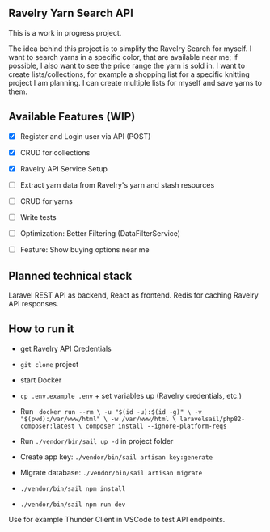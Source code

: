 ## Ravelry Yarn Search API
This is a work in progress project.

The idea behind this project is to simplify the Ravelry Search for myself. I want to search yarns in a specific color, that are available near me; if possible, I also want to see the price range the yarn is sold in. I want to create lists/collections, for example a shopping list for a specific knitting project I am planning. I can create multiple lists for myself and save yarns to them. 



## Available Features (WIP)
- [x]  Register and Login user via API (POST)
- [x]  CRUD for collections
- [x]  Ravelry API Service Setup
- [ ]  Extract yarn data from Ravelry's yarn and stash resources
- [ ]  CRUD for yarns
- [ ]  Write tests
- [ ]  Optimization: Better Filtering (DataFilterService)
- [ ]  Feature: Show buying options near me



## Planned technical stack
Laravel REST API as backend, React as frontend. Redis for caching Ravelry API responses.



## How to run it

- get Ravelry API Credentials
- ```git clone``` project
- start Docker
- ```cp .env.example .env``` + set variables up (Ravelry credentials, etc.)
- Run ```
    docker run --rm \
    -u "$(id -u):$(id -g)" \
    -v "$(pwd):/var/www/html" \
    -w /var/www/html \
    laravelsail/php82-composer:latest \
    composer install --ignore-platform-reqs```

- Run ```./vendor/bin/sail up -d``` in project folder
- Create app key: ```./vendor/bin/sail artisan key:generate```
- Migrate database: ```./vendor/bin/sail artisan migrate```
- ```./vendor/bin/sail npm install```
- ```./vendor/bin/sail npm run dev```


Use for example Thunder Client in VSCode to test API endpoints.